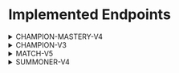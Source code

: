 # Implemented Endpoints


<details>
  <summary>CHAMPION-MASTERY-V4</summary>

  ```
    ✔️ /lol/champion-mastery/v4/champion-masteries/by-summoner/{encryptedSummonerId}
    ❌ /lol/champion-mastery/v4/champion-masteries/by-summoner/{encryptedSummonerId}/by-champion/{championId}
    ✔️ /lol/champion-mastery/v4/champion-masteries/by-summoner/{encryptedSummonerId}/top
    ✔️ /lol/champion-mastery/v4/scores/by-summoner/{encryptedSummonerId}
  ```

  ⚠️ If the summoner has no mastery on a champion, the endpoint will return a 404 error.
</details>


<details>
  <summary>CHAMPION-V3</summary>

  ```
    ✔️ /lol/platform/v3/champion-rotations
  ```
</details>


<details>
  <summary>MATCH-V5</summary>

  ```
    ✔️ /riot/account/v1/accounts/by-puuid/{puuid}
    ✔️ /lol/match/v5/matches/{matchId}
    ✔️ /lol/match/v5/matches/{matchId}/timeline
  ```
</details>


<details>
  <summary>SUMMONER-V4</summary>

  ```
    ✔️ /lol/summoner/v4/summoners/by-account/{encryptedAccountId}
    ✔️ /lol/summoner/v4/summoners/by-name/{summonerName}
    ✔️ /lol/summoner/v4/summoners/by-puuid/{encryptedPUUID}
    ✔️ /lol/summoner/v4/summoners/{encryptedSummonerId}
  ```
</details>
